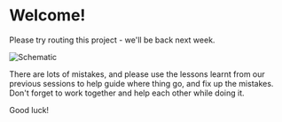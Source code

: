 # Welcome!

Please try routing this project - we'll be back next week.

![Schematic]([http://url/to/img.png](https://github.com/Team-Swinburne/ExampleRoutingProject/blob/main/images/schematic.png))

There are lots of mistakes, and please use the lessons learnt from our previous sessions to help guide where thing go, and fix up the mistakes. Don't forget to work
together and help each other while doing it.

Good luck!
